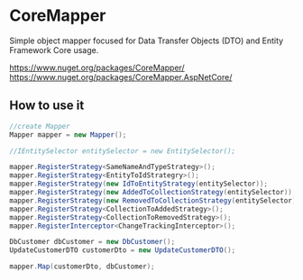 # CoreMapper
Simple object mapper focused for Data Transfer Objects (DTO) and Entity Framework Core usage.

https://www.nuget.org/packages/CoreMapper/
https://www.nuget.org/packages/CoreMapper.AspNetCore/

## How to use it

```csharp
//create Mapper
Mapper mapper = new Mapper();

//IEntitySelector entitySelector = new EntitySelector();

mapper.RegisterStrategy<SameNameAndTypeStrategy>();
mapper.RegisterStrategy<EntityToIdStrategry>();
mapper.RegisterStrategy(new IdToEntityStrategy(entitySelector));
mapper.RegisterStrategy(new AddedToCollectionStrategy(entitySelector));
mapper.RegisterStrategy(new RemovedToCollectionStrategy(entitySelector));
mapper.RegisterStrategy<CollectionToAddedStrategy>();
mapper.RegisterStrategy<CollectionToRemovedStrategy>();
mapper.RegisterInterceptor<ChangeTrackingInterceptor>();

DbCustomer dbCustomer = new DbCustomer();
UpdateCustomerDTO customerDto = new UpdateCustomerDTO();

mapper.Map(customerDto, dbCustomer);
```
